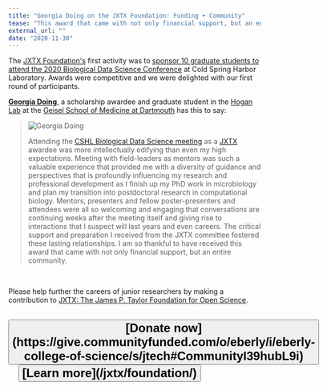 ```yaml
---
title: "Georgia Doing on the JXTX Foundation: Funding + Community"
tease: "This award that came with not only financial support, but an entire community."
external_url: ""
date: "2020-11-30"
---
```


The [JXTX Foundation's](/jxtx/foundation/) first activity was to [sponsor 10 graduate students to attend the 2020 Biological Data Science Conference](/news/2020-10-jxtx-awardees/) at Cold Spring Harbor Laboratory.  Awards were competitive and we were delighted with our first round of participants.

**[Georgia Doing](https://twitter.com/DoingMicrobio)**, a scholarship awardee and graduate student in the [Hogan Lab](https://sites.dartmouth.edu/hoganlab/) at the [Geisel School of Medicine at Dartmouth](https://geiselmed.dartmouth.edu/) has this to say:

<blockquote class="blockquote">

<img src="/src/news/2020-10-jxtx-awardees/georgia.jpg" alt="Georgia Doing" class="float-right" style="max-width: 10rem;" />

Attending the [CSHL Biological Data Science meeting](https://meetings.cshl.edu/meetings.aspx?meet=DATA&year=20) as a [JXTX](/jxtx/foundation/) awardee was more intellectually edifying than even my high expectations. Meeting with field-leaders as mentors was such a valuable experience that provided me with a diversity of guidance and perspectives that is profoundly influencing my research and professional development as I finish up my PhD work in microbiology and plan my transition into postdoctoral research in computational biology. Mentors, presenters and fellow poster-presenters and attendees were all so welcoming and engaging that conversations are continuing weeks after the meeting itself and giving rise to interactions that I suspect will last years and even careers. The critical support and preparation I received from the JXTX committee fostered these lasting relationships. I am so thankful to have received this award that came with not only financial support, but an entire community.
</blockquote>

<br />

Please help further the careers of junior researchers by making a contribution to [JXTX: The James P. Taylor Foundation for Open Science](/jxtx/foundation/). <br /><br />


<div class="text-center">
<button type="button" class="btn btn-secondary" style="font-size: x-large; font-weight: 600;">
[Donate now](https://give.communityfunded.com/o/eberly/i/eberly-college-of-science/s/jtech#CommunityI39hubL9i)</button> &nbsp;&nbsp;&nbsp;&nbsp; <button type="button" class="btn btn-secondary" style="font-size: x-large; font-weight: 600;">
[Learn more](/jxtx/foundation/)</button>
</div>
